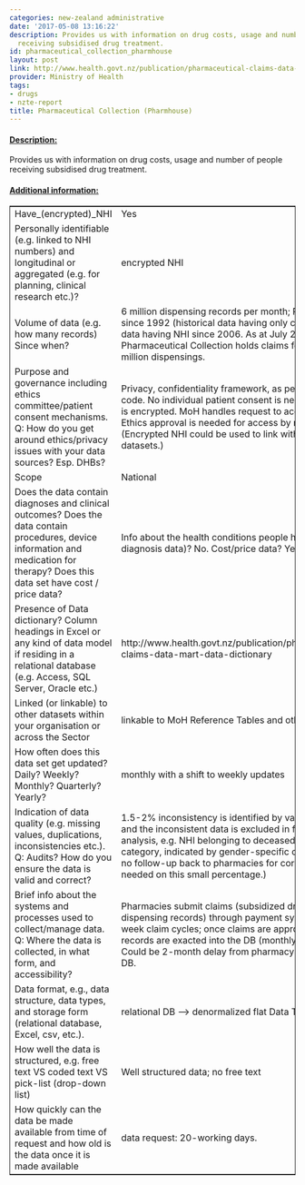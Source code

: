 ```yaml
---
categories: new-zealand administrative
date: '2017-05-08 13:16:22'
description: Provides us with information on drug costs, usage and number of people
  receiving subsidised drug treatment.
id: pharmaceutical_collection_pharmhouse
layout: post
link: http://www.health.govt.nz/publication/pharmaceutical-claims-data-mart-data-dictionary
provider: Ministry of Health
tags:
- drugs
- nzte-report
title: Pharmaceutical Collection (Pharmhouse)
---
```



 <h4> <u>Description:</u> </h4>
Provides us with information on drug costs, usage and number of people receiving subsidised drug treatment.
 <h4> <u>Additional information:</u> </h4>
 <table style="border: 1px solid">
 <tr> <td width="40%">Have_(encrypted)_NHI</td> <td>Yes</td> </tr>
 <tr> <td width="40%">Personally identifiable (e.g. linked to NHI numbers) and longitudinal or aggregated (e.g. for planning, clinical research etc.)?</td> <td>encrypted NHI</td> </tr>
 <tr> <td width="40%">Volume of data (e.g. how many records)
Since when?</td> <td>6 million dispensing records per month; PHARMS DB since 1992 (historical data having only cost + volume); data having NHI since 2006. As at July 2012, the Pharmaceutical Collection holds claims for around 840 million dispensings.</td> </tr>
 <tr> <td width="40%">Purpose and governance including ethics committee/patient consent mechanisms. Q: How do you get around ethics/privacy issues with your data sources? Esp. DHBs?</td> <td>Privacy, confidentiality framework, as per Privacy code. No individual patient consent is needed, as NHI is encrypted. MoH handles request to access this info. Ethics approval is needed for access by researchers. (Encrypted NHI could be used to link with other MoH datasets.)</td> </tr>
 <tr> <td width="40%">Scope</td> <td>National</td> </tr>
 <tr> <td width="40%">Does the data contain diagnoses and clinical outcomes?
Does the data contain procedures, device information and medication for therapy?
Does this data set have cost / price data?</td> <td>Info about the health conditions people have (e.g. diagnosis data)? No. Cost/price data? Yes</td> </tr>
 <tr> <td width="40%">Presence of Data dictionary? Column headings in Excel or any kind of data model if residing in a relational database (e.g. Access, SQL Server, Oracle etc.) </td> <td>http://www.health.govt.nz/publication/pharmaceutical-claims-data-mart-data-dictionary</td> </tr>
 <tr> <td width="40%">Linked (or linkable) to other datasets within your organisation or across the Sector</td> <td>linkable to MoH Reference Tables and other datasets</td> </tr>
 <tr> <td width="40%">How often does this data set get updated? Daily? Weekly? Monthly? Quarterly? Yearly?</td> <td>monthly with a shift to weekly updates</td> </tr>
 <tr> <td width="40%">Indication of data quality (e.g. missing values, duplications, inconsistencies etc.). Q: Audits? How do you ensure the data is valid and correct?</td> <td>1.5-2% inconsistency is identified by validation effort and the inconsistent data is excluded in further analysis, e.g. NHI belonging to deceased, age in wrong category, indicated by gender-specific drugs, etc. (But no follow-up back to pharmacies for correction is needed on this small percentage.)</td> </tr>
 <tr> <td width="40%">Brief info about the systems and processes used to collect/manage data. Q: Where the data is collected, in what form, and accessibility?</td> <td>Pharmacies submit claims (subsidized drugs' dispensing records) through payment system in 2-week claim cycles; once claims are approved, the records are exacted into the DB (monthly update). Could be 2-month delay from pharmacy claims to the DB.</td> </tr>
 <tr> <td width="40%">Data format, e.g., data structure, data types, and storage form (relational database, Excel, csv, etc.).</td> <td>relational DB --> denormalized flat Data Tables</td> </tr>
 <tr> <td width="40%">How well the data is structured, e.g. free text VS coded text VS pick-list (drop-down list)</td> <td>Well structured data; no free text</td> </tr>
 <tr> <td width="40%">How quickly can the data be made available from time of request and how old is the data once it is made available</td> <td>data request: 20-working days.</td> </tr>
 </table>